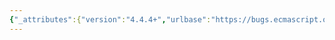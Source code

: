 ```yaml
---
{"_attributes":{"version":"4.4.4+","urlbase":"https://bugs.ecmascript.org/","maintainer":"dherman@mozilla.com"},"bug":{"bug_id":1120,"creation_ts":"2012-12-05 15:18:00 -0800","short_desc":"15.17.1.10 Reflect.defineProperty's parameter `Attributes` should be lower case","delta_ts":"2012-12-21 18:08:36 -0800","product":"Draft for 6th Edition","component":"editorial issue","version":"Rev 12: November 22, 2012 Draft","rep_platform":"All","op_sys":"All","bug_status":"RESOLVED","resolution":"FIXED","priority":"Normal","bug_severity":"enhancement","everconfirmed":true,"reporter":{"uid":"utatane.tea","name":"Yusuke Suzuki"},"assigned_to":{"uid":"allen","name":"Allen Wirfs-Brock"},"long_desc":[{"commentid":2992,"comment_count":0,"who":{"uid":"utatane.tea","name":"Yusuke Suzuki"},"bug_when":"2012-12-05 15:18:10 -0800","thetext":"in 15.17.1.10 Reflect.defineProperty, parameter `Attributes` is capitalized.\nBut I think it should be lower cased, `attributes`."},{"commentid":3069,"comment_count":1,"who":{"uid":"allen","name":"Allen Wirfs-Brock"},"bug_when":"2012-12-21 11:55:11 -0800","thetext":"fixed in rev 13 editor's draft"}]}}
---
```

